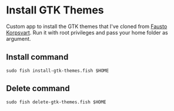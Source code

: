 # Install GTK Themes

Custom app to install the GTK themes that I've cloned from
[Fausto Korpsvart](https://github.com/Fausto-Korpsvart). Run it
with root privileges and pass your home folder as argument.

## Install command

```{fish}
sudo fish install-gtk-themes.fish $HOME
```

## Delete command

```{fish}
sudo fish delete-gtk-themes.fish $HOME
```
